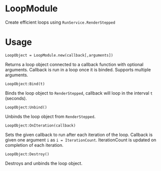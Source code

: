 # LoopModule
Create efficient loops using `RunService.RenderStepped`


# Usage
`LoopObject = LoopModule.new(callback[,arguments])`

Returns a loop object connected to a callback function with optional arguments.
Callback is run in a loop once it is binded.
Supports multiple arguments.

`LoopObject:Bind(t)`

Binds the loop object to `RenderStepped`, callback will loop in the interval `t` (seconds).

`LoopObject:Unbind()`

Unbinds the loop object from `RenderStepped`.

`LoopObject:OnIteration(callback)`

Sets the given callback to run after each iteration of the loop. 
Callback is given one argument `i` as `i = IterationCount`.
IterationCount is updated on completion of each iteration.

`LoopObject:Destroy()`

Destroys and unbinds the loop object.
